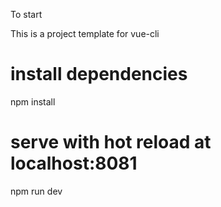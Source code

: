 To start

This is a project template for vue-cli

# install dependencies
npm install

# serve with hot reload at localhost:8081
npm run dev
